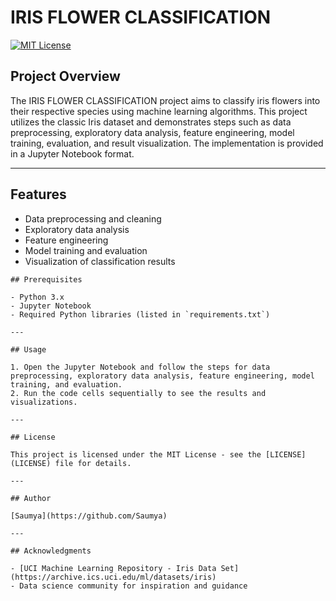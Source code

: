 # IRIS FLOWER CLASSIFICATION

[![MIT License](https://img.shields.io/badge/License-MIT-blue.svg)](LICENSE)

## Project Overview

The IRIS FLOWER CLASSIFICATION project aims to classify iris flowers into their respective species using machine learning algorithms. This project utilizes the classic Iris dataset and demonstrates steps such as data preprocessing, exploratory data analysis, feature engineering, model training, evaluation, and result visualization. The implementation is provided in a Jupyter Notebook format.

---

## Features

- Data preprocessing and cleaning  
- Exploratory data analysis  
- Feature engineering  
- Model training and evaluation  
- Visualization of classification results
```
## Prerequisites

- Python 3.x  
- Jupyter Notebook  
- Required Python libraries (listed in `requirements.txt`)

---

## Usage

1. Open the Jupyter Notebook and follow the steps for data preprocessing, exploratory data analysis, feature engineering, model training, and evaluation.  
2. Run the code cells sequentially to see the results and visualizations.

---

## License

This project is licensed under the MIT License - see the [LICENSE](LICENSE) file for details.

---

## Author

[Saumya](https://github.com/Saumya)

---

## Acknowledgments

- [UCI Machine Learning Repository - Iris Data Set](https://archive.ics.uci.edu/ml/datasets/iris)  
- Data science community for inspiration and guidance
